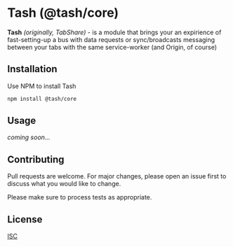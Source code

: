 # Tash (@tash/core)

**Tash** _(originally, TabShare)_ - is a module that brings your an expirience  of fast-setting-up a bus with data requests or sync/broadcasts messaging between your tabs with the same service-worker (and Origin, of course)

## Installation

Use NPM to install Tash

```bash
npm install @tash/core
```


## Usage

_coming soon..._

## Contributing
Pull requests are welcome. For major changes, please open an issue first to discuss what you would like to change.

Please make sure to process tests as appropriate.

## License
[ISC](https://choosealicense.com/licenses/isc/)
